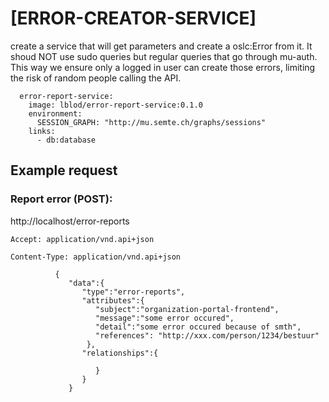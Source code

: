 # [ERROR-CREATOR-SERVICE]

create a service that will get parameters and create a oslc:Error from it. It shoud NOT use sudo queries but regular queries that go through mu-auth. This way we ensure only a logged in user can create those errors, limiting the risk of random people calling the API.

```
  error-report-service:
    image: lblod/error-report-service:0.1.0
    environment:
      SESSION_GRAPH: "http://mu.semte.ch/graphs/sessions"
    links:
      - db:database
```

## Example request

### Report error (POST):

http://localhost/error-reports

`Accept: application/vnd.api+json`

`Content-Type: application/vnd.api+json`

```
          {
             "data":{
                "type":"error-reports",
                "attributes":{
                   "subject":"organization-portal-frontend",
                   "message":"some error occured",
                   "detail":"some error occured because of smth",
                   "references": "http://xxx.com/person/1234/bestuur"
                 },                
                "relationships":{
                   
                   }
                }
             }
          
```